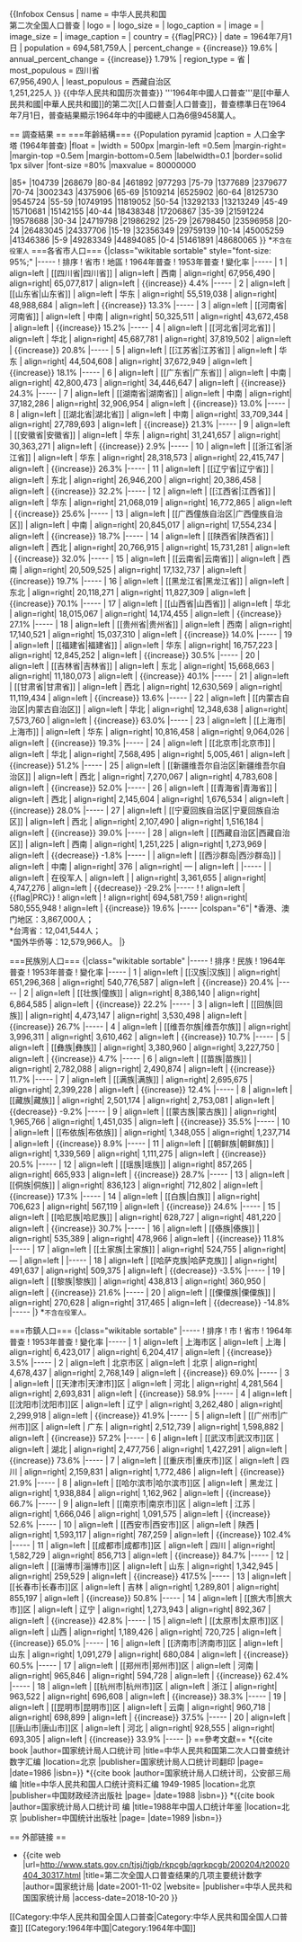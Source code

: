 {{Infobox Census
| name = 中华人民共和国<br/>第二次全国人口普查
| logo = 
| logo_size = 
| logo_caption = 
| image = 
| image_size = 
| image_caption = 
| country = {{flag|PRC}}
| date = 1964年7月1日
| population = 694,581,759人
| percent_change = {{increase}} 19.6%
| annual_percent_change = {{increase}} 1.79%
| region_type = 省
| most_populous = 四川省<br/>67,956,490人
| least_populous = 西藏自治区<br/>1,251,225人
}}
{{中华人民共和国历次普查}}
'''1964年中國人口普查'''是[[中華人民共和國|中華人民共和國]]的第二次[[人口普查|人口普查]]，普查標準日在1964年7月1日，普查結果顯示1964年中的中國總人口為6億9458萬人。

== 調查結果 ==
===年齡結構===
{{Population pyramid
  |caption   = 人口金字塔 (1964年普查)
  |float     = 
  |width     = 500px
  |margin-left =0.5em
  |margin-right=
  |margin-top =0.5em
  |margin-bottom=0.5em
  |labelwidth=0.1
  |border=solid 1px silver
  |font-size =80%
  |maxvalue  = 80000000

  |85+   |104739 |268679
  |80-84 |461892 |977293
  |75-79 |1377689 |2379677
  |70-74 |3002343 |4375906
  |65-69 |5109214 |6525902
  |60-64 |8125730 |9545724
  |55-59 |10749195 |11819052
  |50-54 |13292133 |13213249
  |45-49 |15710681 |15142155
  |40-44 |18438348 |17206867
  |35-39 |21591224 |19578688
  |30-34 |24719798 |21986292
  |25-29 |26798450 |23596958
  |20-24 |26483045 |24337706
  |15-19 |32356349 |29759139
  |10-14 |45005259 |41346386
  |5-9   |49283349 |44894085
  |0-4   |51461891 |48680065
}}
*<small>不含在役軍人</small>
===各省市人口===
{|class="wikitable sortable" style="font-size: 95%;"
|-----
! 排序
! 省市
! 地區
! 1964年普查
! 1953年普查
! 變化率
|-----
| 1
| align=left | [[四川省|四川省]]
| align=left | 西南
| align=right| 67,956,490
| align=right| 65,077,817
| align=left | {{increase}} 4.4%
|-----
| 2
| align=left | [[山东省|山东省]]
| align=left | 华东
| align=right| 55,519,038
| align=right| 48,988,684
| align=left | {{increase}} 13.3%
|-----
| 3
| align=left | [[河南省|河南省]]
| align=left | 中南
| align=right| 50,325,511
| align=right| 43,672,458
| align=left | {{increase}} 15.2%
|-----
| 4
| align=left | [[河北省|河北省]]
| align=left | 华北
| align=right| 45,687,781
| align=right| 37,819,502
| align=left | {{increase}} 20.8%
|-----
| 5
| align=left | [[江苏省|江苏省]]
| align=left | 华东
| align=right| 44,504,608
| align=right| 37,672,949
| align=left | {{increase}} 18.1%
|-----
| 6
| align=left | [[广东省|广东省]]
| align=left | 中南
| align=right| 42,800,473
| align=right| 34,446,647
| align=left | {{increase}} 24.3%
|-----
| 7
| align=left | [[湖南省|湖南省]]
| align=left | 中南
| align=right| 37,182,286
| align=right| 32,906,954
| align=left | {{increase}} 13.0%
|-----
| 8
| align=left | [[湖北省|湖北省]]
| align=left | 中南
| align=right| 33,709,344
| align=right| 27,789,693
| align=left | {{increase}} 21.3%
|-----
| 9
| align=left | [[安徽省|安徽省]]
| align=left | 华东
| align=right| 31,241,657
| align=right| 30,363,271
| align=left | {{increase}} 2.9%
|-----
| 10
| align=left | [[浙江省|浙江省]]
| align=left | 华东
| align=right| 28,318,573
| align=right| 22,415,747
| align=left | {{increase}} 26.3%
|-----
| 11
| align=left | [[辽宁省|辽宁省]]
| align=left | 东北
| align=right| 26,946,200
| align=right| 20,386,458
| align=left | {{increase}} 32.2%
|-----
| 12
| align=left | [[江西省|江西省]]
| align=left | 华东
| align=right| 21,068,019
| align=right| 16,772,865
| align=left | {{increase}} 25.6%
|-----
| 13
| align=left | [[广西僮族自治区|广西僮族自治区]]
| align=left | 中南
| align=right| 20,845,017
| align=right| 17,554,234
| align=left | {{increase}} 18.7%
|-----
| 14
| align=left | [[陕西省|陕西省]]
| align=left | 西北
| align=right| 20,766,915
| align=right| 15,731,281
| align=left | {{increase}} 32.0%
|-----
| 15
| align=left | [[云南省|云南省]]
| align=left | 西南
| align=right| 20,509,525
| align=right| 17,132,737
| align=left | {{increase}} 19.7%
|-----
| 16
| align=left | [[黑龙江省|黑龙江省]]
| align=left | 东北
| align=right| 20,118,271
| align=right| 11,827,309
| align=left | {{increase}} 70.1%
|-----
| 17
| align=left | [[山西省|山西省]]
| align=left | 华北
| align=right| 18,015,067
| align=right| 14,174,455
| align=left | {{increase}} 27.1%
|-----
| 18
| align=left | [[贵州省|贵州省]]
| align=left | 西南
| align=right| 17,140,521
| align=right| 15,037,310
| align=left | {{increase}} 14.0%
|-----
| 19
| align=left | [[福建省|福建省]]
| align=left | 华东
| align=right| 16,757,223
| align=right| 12,845,252
| align=left | {{increase}} 30.5%
|-----
| 20
| align=left | [[吉林省|吉林省]]
| align=left | 东北
| align=right| 15,668,663
| align=right| 11,180,073
| align=left | {{increase}} 40.1%
|-----
| 21
| align=left | [[甘肃省|甘肃省]]
| align=left | 西北
| align=right| 12,630,569
| align=right| 11,119,434
| align=left | {{increase}} 13.6%
|-----
| 22
| align=left | [[内蒙古自治区|内蒙古自治区]]
| align=left | 华北
| align=right| 12,348,638
| align=right| 7,573,760
| align=left | {{increase}} 63.0%
|-----
| 23
| align=left | [[上海市|上海市]]
| align=left | 华东
| align=right| 10,816,458
| align=right| 9,064,026
| align=left | {{increase}} 19.3%
|-----
| 24
| align=left | [[北京市|北京市]]
| align=left | 华北
| align=right| 7,568,495
| align=right| 5,005,461
| align=left | {{increase}} 51.2%
|-----
| 25
| align=left | [[新疆维吾尔自治区|新疆维吾尔自治区]]
| align=left | 西北
| align=right| 7,270,067
| align=right| 4,783,608
| align=left | {{increase}} 52.0%
|-----
| 26
| align=left | [[青海省|青海省]]
| align=left | 西北
| align=right| 2,145,604
| align=right| 1,676,534
| align=left | {{increase}} 28.0%
|-----
| 27
| align=left | [[宁夏回族自治区|宁夏回族自治区]]
| align=left | 西北
| align=right| 2,107,490
| align=right| 1,516,184
| align=left | {{increase}} 39.0%
|-----
| 28
| align=left | [[西藏自治区|西藏自治区]]
| align=left | 西南
| align=right| 1,251,225
| align=right| 1,273,969
| align=left | {{decrease}} -1.8%
|-----
| 
| align=left | [[西沙群岛|西沙群岛]]
| align=left | 中南
| align=right| 376
| align=right| —
| align=left | 
|-----
| 
| align=left | 在役军人
| align=left | 
| align=right| 3,361,655
| align=right| 4,747,276
| align=left | {{decrease}} -29.2%
|-----
! 
! align=left | {{flag|PRC}}
! align=left | 
! align=right| 694,581,759
! align=right| 580,555,948
! align=left | {{increase}} 19.6%
|-----
|colspan="6"|
*香港、澳门地区：3,867,000人；<br/>
*台湾省：12,041,544人；<br/>
*国外华侨等：12,579,966人。
|}

===民族別人口===
{|class="wikitable sortable"
|-----
! 排序
! 民族
! 1964年普查
! 1953年普查
! 變化率
|-----
| 1
| align=left | [[汉族|汉族]]
| align=right| 651,296,368
| align=right| 540,776,587
| align=left | {{increase}} 20.4%
|-----
| 2
| align=left | [[壮族|僮族]]
| align=right| 8,386,140
| align=right| 6,864,585
| align=left | {{increase}} 22.2%
|-----
| 3
| align=left | [[回族|回族]]
| align=right| 4,473,147
| align=right| 3,530,498
| align=left | {{increase}} 26.7%
|-----
| 4
| align=left | [[维吾尔族|维吾尔族]]
| align=right| 3,996,311
| align=right| 3,610,462
| align=left | {{increase}} 10.7%
|-----
| 5
| align=left | [[彝族|彝族]]
| align=right| 3,380,960
| align=right| 3,227,750
| align=left | {{increase}} 4.7%
|-----
| 6
| align=left | [[苗族|苗族]]
| align=right| 2,782,088
| align=right| 2,490,874
| align=left | {{increase}} 11.7%
|-----
| 7
| align=left | [[满族|满族]]
| align=right| 2,695,675
| align=right| 2,399,228
| align=left | {{increase}} 12.4%
|-----
| 8
| align=left | [[藏族|藏族]]
| align=right| 2,501,174
| align=right| 2,753,081
| align=left | {{decrease}} -9.2%
|-----
| 9
| align=left | [[蒙古族|蒙古族]]
| align=right| 1,965,766
| align=right| 1,451,035
| align=left | {{increase}} 35.5%
|-----
| 10
| align=left | [[布依族|布依族]]
| align=right| 1,348,055
| align=right| 1,237,714
| align=left | {{increase}} 8.9%
|-----
| 11
| align=left | [[朝鲜族|朝鲜族]]
| align=right| 1,339,569
| align=right| 1,111,275
| align=left | {{increase}} 20.5%
|-----
| 12
| align=left | [[瑶族|瑶族]]
| align=right| 857,265
| align=right| 665,933
| align=left | {{increase}} 28.7%
|-----
| 13
| align=left | [[侗族|侗族]]
| align=right| 836,123
| align=right| 712,802
| align=left | {{increase}} 17.3%
|-----
| 14
| align=left | [[白族|白族]]
| align=right| 706,623
| align=right| 567,119
| align=left | {{increase}} 24.6%
|-----
| 15
| align=left | [[哈尼族|哈尼族]]
| align=right| 628,727
| align=right| 481,220
| align=left | {{increase}} 30.7%
|-----
| 16
| align=left | [[傣族|傣族]]
| align=right| 535,389
| align=right| 478,966
| align=left | {{increase}} 11.8%
|-----
| 17
| align=left | [[土家族|土家族]]
| align=right| 524,755
| align=right| —
| align=left | 
|-----
| 18
| align=left | [[哈萨克族|哈萨克族]]
| align=right| 491,637
| align=right| 509,375
| align=left | {{decrease}} -3.5%
|-----
| 19
| align=left | [[黎族|黎族]]
| align=right| 438,813
| align=right| 360,950
| align=left | {{increase}} 21.6%
|-----
| 20
| align=left | [[傈僳族|傈僳族]]
| align=right| 270,628
| align=right| 317,465
| align=left | {{decrease}} -14.8%
|-----
|}
*<small>不含在役軍人。</small>

===市鎮人口===
{|class="wikitable sortable"
|-----
! 排序
! 市
! 省市
! 1964年普查
! 1953年普查
! 變化率
|-----
| 1
| align=left | 上海市区
| align=left | 上海
| align=right| 6,423,017
| align=right| 6,204,417
| align=left | {{increase}} 3.5%
|-----
| 2
| align=left | 北京市区
| align=left | 北京
| align=right| 4,678,437
| align=right| 2,768,149
| align=left | {{increase}} 69.0%
|-----
| 3
| align=left | [[天津市|天津市]]区
| align=left | 河北
| align=right| 4,281,564
| align=right| 2,693,831
| align=left | {{increase}} 58.9%
|-----
| 4
| align=left | [[沈阳市|沈阳市]]区
| align=left | 辽宁
| align=right| 3,262,480
| align=right| 2,299,918
| align=left | {{increase}} 41.9%
|-----
| 5
| align=left | [[广州市|广州市]]区
| align=left | 广东
| align=right| 2,512,739
| align=right| 1,598,882
| align=left | {{increase}} 57.2%
|-----
| 6
| align=left | [[武汉市|武汉市]]区
| align=left | 湖北
| align=right| 2,477,756
| align=right| 1,427,291
| align=left | {{increase}} 73.6%
|-----
| 7
| align=left | [[重庆市|重庆市]]区
| align=left | 四川
| align=right| 2,159,831
| align=right| 1,772,486
| align=left | {{increase}} 21.9%
|-----
| 8
| align=left | [[哈尔滨市|哈尔滨市]]区
| align=left | 黑龙江
| align=right| 1,938,884
| align=right| 1,162,962
| align=left | {{increase}} 66.7%
|-----
| 9
| align=left | [[南京市|南京市]]区
| align=left | 江苏
| align=right| 1,666,046
| align=right| 1,091,575
| align=left | {{increase}} 52.6%
|-----
| 10
| align=left | [[西安市|西安市]]区
| align=left | 陕西
| align=right| 1,593,117
| align=right| 787,259
| align=left | {{increase}} 102.4%
|-----
| 11
| align=left | [[成都市|成都市]]区
| align=left | 四川
| align=right| 1,582,729
| align=right| 856,713
| align=left | {{increase}} 84.7%
|-----
| 12
| align=left | [[淄博市|淄博市]]区
| align=left | 山东
| align=right| 1,342,945
| align=right| 259,529
| align=left | {{increase}} 417.5%
|-----
| 13
| align=left | [[长春市|长春市]]区
| align=left | 吉林
| align=right| 1,289,801
| align=right| 855,197
| align=left | {{increase}} 50.8%
|-----
| 14
| align=left | [[旅大市|旅大市]]区
| align=left | 辽宁
| align=right| 1,273,943
| align=right| 892,367
| align=left | {{increase}} 42.8%
|-----
| 15
| align=left | [[太原市|太原市]]区
| align=left | 山西
| align=right| 1,189,426
| align=right| 720,725
| align=left | {{increase}} 65.0%
|-----
| 16
| align=left | [[济南市|济南市]]区
| align=left | 山东
| align=right| 1,091,279
| align=right| 680,084
| align=left | {{increase}} 60.5%
|-----
| 17
| align=left | [[郑州市|郑州市]]区
| align=left | 河南
| align=right| 965,846
| align=right| 594,728
| align=left | {{increase}} 62.4%
|-----
| 18
| align=left | [[杭州市|杭州市]]区
| align=left | 浙江
| align=right| 963,522
| align=right| 696,608
| align=left | {{increase}} 38.3%
|-----
| 19
| align=left | [[昆明市|昆明市]]区
| align=left | 云南
| align=right| 960,718
| align=right| 698,899
| align=left | {{increase}} 37.5%
|-----
| 20
| align=left | [[唐山市|唐山市]]区
| align=left | 河北
| align=right| 928,555
| align=right| 693,305
| align=left | {{increase}} 33.9%
|-----
|}
==參考文獻==
*{{cite book |author=国家统计局人口统计司 |title=中华人民共和国第二次人口普查统计数字汇编 |location=北京 |publisher=国家统计局人口统计司翻印 |page= |date=1986 |isbn=}}
*{{cite book |author=国家统计局人口统计司，公安部三局 编 |title=中华人民共和国人口统计资料汇编 1949-1985 |location=北京 |publisher=中国财政经济出版社 |page= |date=1988 |isbn=}}
*{{cite book |author=国家统计局人口统计司 编 |title=1988年中国人口统计年鉴  |location=北京 |publisher=中国统计出版社 |page= |date=1989 |isbn=}}

== 外部链接 ==
* {{cite web |url=http://www.stats.gov.cn/tjsj/tjgb/rkpcgb/qgrkpcgb/200204/t20020404_30317.html |title=第二次全国人口普查结果的几项主要统计数字 |author=国家统计局 |date=2001-11-02 |website= |publisher=中华人民共和国国家统计局 |access-date=2018-10-20 }}

[[Category:中华人民共和国全国人口普查|Category:中华人民共和国全国人口普查]]
[[Category:1964年中国|Category:1964年中国]]